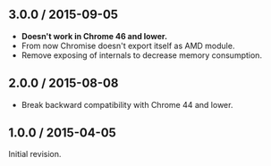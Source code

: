 ## 3.0.0 / 2015-09-05

 * **Doesn't work in Chrome 46 and lower.**
 * From now Chromise doesn't export itself as AMD module.
 * Remove exposing of internals to decrease memory consumption.

## 2.0.0 / 2015-08-08

 * Break backward compatibility with Chrome 44 and lower.

## 1.0.0 / 2015-04-05

Initial revision.
